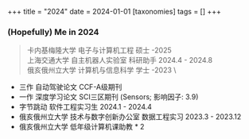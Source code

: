 +++
title = "2024"
date = 2024-01-01
[taxonomies]
tags = []
+++

### (Hopefully) Me in 2024

> 卡内基梅隆大学 电子与计算机工程 硕士 -2025 \
> 上海交通大学 自主机器人实验室 科研助手 2024.4 - 2024.8 \
> 俄亥俄州立大学 计算机与信息科学 学士 -2023 \

- 三作 自动驾驶论文 CCF-A级期刊
- 一作 深度学习论文 SCI三区期刊 (Sensors; 影响因子: 3.9)
- 字节跳动 软件工程实习生 2024.1 - 2024.4
- 俄亥俄州立大学 技术与数字创新办公室 数据工程实习 2023.3 - 2023.12
- 俄亥俄州立大学 低年级计算机课助教 * 2